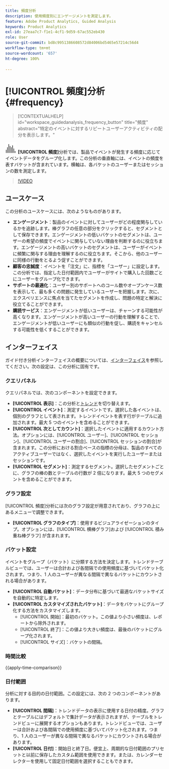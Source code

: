 ```yaml
---
title: 頻度分析
description: 使用頻度別にエンゲージメントを測定します。
feature: Adobe Product Analytics, Guided Analysis
keywords: Product Analytics
exl-id: 27eaa7c7-f1e1-4cf1-9d59-67ac552eb430
role: User
source-git-commit: bd8c9951386608572d84006bd5465e57214c56d4
workflow-type: tm+mt
source-wordcount: '657'
ht-degree: 100%

---
```


# [!UICONTROL 頻度]分析 {#frequency}

<!-- markdownlint-disable MD034 -->

>[!CONTEXTUALHELP]
>id="workspace_guidedanalysis_frequency_button"
>title="頻度"
>abstract="特定のイベントに対するリピートユーザーアクティビティの配分を表示します。"

<!-- markdownlint-enable MD034 -->

![頻度](/help/assets/icons/Histogram.svg) **[!UICONTROL 頻度]**&#x200B;分析では、製品でイベントが発生する頻度に応じてイベントデータをグループ化します。この分析の垂直軸には、イベントの頻度を表すバケットが含まれています。横軸は、各バケットのユーザーまたはセッションの数を測定します。

>[!VIDEO](https://video.tv.adobe.com/v/3435803/?captions=jpn&quality=12&learn=on)

## ユースケース

この分析のユースケースには、次のようなものがあります。

* **エンゲージメント**：製品のイベントに対してユーザーがどの程度関与しているかを追跡します。棒グラフの任意の部分をクリックすると、セグメントとして保存できます。エンゲージメントの低いバケットのセグメントは、ユーザーの希望の頻度でイベントに関与していない理由を判断するのに役立ちます。エンゲージメントの高いバケットのセグメントは、ユーザーがイベントに頻繁に関与する理由を理解するのに役立ちます。そこから、他のユーザーに同様の行動をとるよう促すことができます。
* **顧客の忠誠度**：イベントを「注文」に、指標を「ユーザー」に設定します。この分析では、指定した日付範囲内でユーザーがサイトで購入した回数ごとにユーザーをグループ化できます。
* **サポートの最適化**：ユーザー別のサポートへのコール数やオープンケース数を表示して、最も多くの問題に発生しているユーザーを把握します。次に、エクスペリエンスに焦点を当てたセグメントを作成し、問題の特定と解決に役立てることができます。
* **購読サービス**：エンゲージメントが低いユーザーは、チャーンする可能性が高くなります。エンゲージメントが高いユーザーの行動を理解することで、エンゲージメントが低いユーザーにも類似の行動を促し、購読をキャンセルする可能性を低くすることができます。

## インターフェイス

ガイド付き分析インターフェイスの概要については、[インターフェイス](../overview.md#interface)を参照してください。次の設定は、この分析に固有です。

### クエリパネル

クエリパネルでは、次のコンポーネントを設定できます。

* **[!UICONTROL 表示]**：この分析と[トレンド](trends.md)を切り替えます。
* **[!UICONTROL イベント]**：測定するイベントです。選択した各イベントは、個別のグラフとして表されます。トレンドイベントを表す行がテーブルに追加されます。最大 5 つのイベントを含めることができます。
* **[!UICONTROL 次としてカウント]**：選択したイベントに適用するカウント方法。オプションには、[!UICONTROL ユーザー]、[!UICONTROL セッション]、[!UICONTROL ユーザーの割合]、[!UICONTROL セッションの割合]が含まれます。この分析における割合ベースの指標の分母は、製品のすべてのアクティブユーザーではなく、選択したイベントを実行したユーザーまたはセッションです。
* **[!UICONTROL セグメント]**：測定するセグメント。選択したセグメントごとに、グラフの棒の数とテーブルの行数が 2 倍になります。最大 5 つのセグメントを含めることができます。

### グラフ設定

[!UICONTROL 頻度]分析には次のグラフ設定が用意されており、グラフの上にあるメニューで調整できます。

* **[!UICONTROL グラフのタイプ]**：使用するビジュアライゼーションのタイプ。オプションには、[!UICONTROL 横棒グラフ]および [!UICONTROL 積み重ね棒グラフ] が含まれます。

### バケット設定

イベントをグループ（バケット）に分類する方法を決定します。トレンドテーブルビューでは、ユーザーは合計および各間隔での使用頻度に基づいてバケット化されます。つまり、1 人のユーザーが異なる間隔で異なるバケットにカウントされる場合があります。

* **[!UICONTROL 自動バケット]**：データ分布に基づいて最適なバケットサイズを自動的に特定します。
* **[!UICONTROL カスタマイズされたバケット]**：データをバケットにグループ化する方法をカスタマイズします。
   * [!UICONTROL 開始]：最初のバケット。この値より小さい頻度は、レポートから除外されます。
   * [!UICONTROL 終了]：この値より大きい頻度は、最後のバケットにグループ化されます。
   * [!UICONTROL サイズ]：バケットの間隔。

### 時間比較

{{apply-time-comparison}}

### 日付範囲

分析に対する目的の日付範囲。この設定には、次の 2 つのコンポーネントがあります。

* **[!UICONTROL 間隔]**：トレンドデータの表示に使用する日付の精度。グラフとテーブルにはデフォルトで集計データが表示されますが、テーブルをトレンドビューに展開するオプションもあります。トレンドビューでは、ユーザーは合計および各間隔での使用頻度に基づいてバケット化されます。つまり、1 人のユーザーが異なる間隔で異なるバケットにカウントされる場合があります。
* **[!UICONTROL 日付]**：開始日と終了日。便宜上、周期的な日付範囲のプリセットと以前に保存したカスタム範囲を使用できます。または、カレンダーセレクターを使用して固定日付範囲を選択することもできます。


<!--
## Example

See below foran example of the analysis.

![Frequency](../assets/frequency.png)

-->

